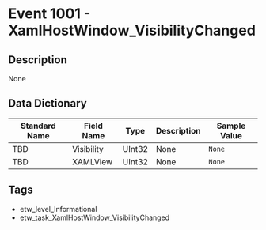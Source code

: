 # Event 1001 - XamlHostWindow_VisibilityChanged

## Description
None

## Data Dictionary
|Standard Name|Field Name|Type|Description|Sample Value|
|---|---|---|---|---|
|TBD|Visibility|UInt32|None|`None`|
|TBD|XAMLView|UInt32|None|`None`|

## Tags
* etw_level_Informational
* etw_task_XamlHostWindow_VisibilityChanged